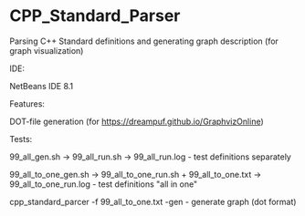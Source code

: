 # CPP_Standard_Parser
Parsing C++ Standard definitions and generating graph description (for graph visualization)

IDE:

NetBeans IDE 8.1

Features:

DOT-file generation (for https://dreampuf.github.io/GraphvizOnline)

Tests:

99_all_gen.sh -> 99_all_run.sh -> 99_all_run.log - test definitions separately

99_all_to_one_gen.sh -> 99_all_to_one_run.sh + 99_all_to_one.txt -> 99_all_to_one_run.log - test definitions "all in one"

cpp_standard_parcer -f 99_all_to_one.txt -gen - generate graph (dot format)
